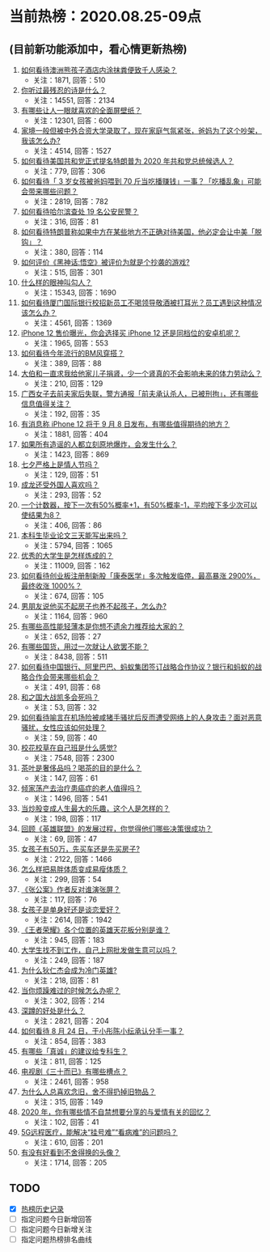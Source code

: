 # 当前热榜：2020.08.25-09点
## (目前新功能添加中，看心情更新热榜)
1. [如何看待澳洲熊孩子酒店内涂抹粪便致千人感染？](https://www.zhihu.com/question/416612095)
    * 关注：1871, 回答：510
2. [你听过最残忍的诗是什么？](https://www.zhihu.com/question/339919577)
    * 关注：14551, 回答：2134
3. [有哪些让人一眼就喜欢的全面屏壁纸？](https://www.zhihu.com/question/329062584)
    * 关注：12301, 回答：600
4. [家境一般但被中外合资大学录取了，现在家庭气氛紧张，爸妈为了这个吵架，我该怎么办?](https://www.zhihu.com/question/415693101)
    * 关注：4514, 回答：1527
5. [如何看待美国共和党正式提名特朗普为 2020 年共和党总统候选人？](https://www.zhihu.com/question/417305940)
    * 关注：779, 回答：306
6. [如何看待「 3 岁女孩被爸妈喂到 70 斤当吃播赚钱」一事？「吃播乱象」可能会带来哪些问题？](https://www.zhihu.com/question/417122425)
    * 关注：2819, 回答：782
7. [如何看待哈尔滨查处 19 名公安民警？](https://www.zhihu.com/question/417148723)
    * 关注：316, 回答：81
8. [如何看待特朗普称如果中方在某些地方不正确对待美国，他必定会让中美「脱钩」？](https://www.zhihu.com/question/417177895)
    * 关注：380, 回答：114
9. [如何评价《黑神话:悟空》被评价为就是个抄袭的游戏?](https://www.zhihu.com/question/416051464)
    * 关注：515, 回答：301
10. [什么样的眼神叫勾人？](https://www.zhihu.com/question/63784596)
    * 关注：15343, 回答：1690
11. [如何看待厦门国际银行校招新员工不喝领导敬酒被打耳光？员工遇到这种情况该怎么办？](https://www.zhihu.com/question/416931144)
    * 关注：4561, 回答：1369
12. [iPhone 12 售价曝光，你会选择买 iPhone 12 还是同档位的安卓机呢？](https://www.zhihu.com/question/417076502)
    * 关注：1965, 回答：553
13. [如何看待今年流行的BM风穿搭？](https://www.zhihu.com/question/394236061)
    * 关注：389, 回答：88
14. [大伯和一直求我给他家儿子捐肾，少一个肾真的不会影响未来的体力劳动么？](https://www.zhihu.com/question/416489713)
    * 关注：210, 回答：129
15. [广西女子去前夫家后失联，警方通报「前夫承认杀人，已被刑拘」，还有哪些信息值得关注？](https://www.zhihu.com/question/417121702)
    * 关注：192, 回答：35
16. [有消息称 iPhone 12 将于 9 月 8 日发布，有哪些值得期待的地方？](https://www.zhihu.com/question/409230131)
    * 关注：1881, 回答：404
17. [如果所有造谣的人都立刻原地爆炸，会发生什么？](https://www.zhihu.com/question/409011949)
    * 关注：1423, 回答：869
18. [七夕严格上是情人节吗？](https://www.zhihu.com/question/24649630)
    * 关注：129, 回答：51
19. [成龙还受外国人喜欢吗？](https://www.zhihu.com/question/269844267)
    * 关注：293, 回答：52
20. [一个计数器，按下一次有50%概率+1，有50%概率-1，平均按下多少次可以使结果为8？](https://www.zhihu.com/question/415977749)
    * 关注：406, 回答：86
21. [本科生毕业论文三天能写出来吗？](https://www.zhihu.com/question/318584992)
    * 关注：5794, 回答：1065
22. [优秀的大学生是怎样炼成的？](https://www.zhihu.com/question/22888355)
    * 关注：11009, 回答：162
23. [如何看待创业板注册制新股「康泰医学」多次触发临停，最高暴涨 2900%，最终收涨 1000%？](https://www.zhihu.com/question/417118116)
    * 关注：674, 回答：105
24. [男朋友说他买不起房子也养不起孩子，怎么办?](https://www.zhihu.com/question/412967910)
    * 关注：1164, 回答：960
25. [有哪些高性能轻薄本是你想不遗余力推荐给大家的？](https://www.zhihu.com/question/415586696)
    * 关注：652, 回答：27
26. [有哪些国货，用过一次就让人欲罢不能？](https://www.zhihu.com/question/393594038)
    * 关注：8438, 回答：511
27. [如何看待中国银行、阿里巴巴、蚂蚁集团签订战略合作协议？银行和蚂蚁的战略合作会带来哪些机会？](https://www.zhihu.com/question/417142568)
    * 关注：491, 回答：68
28. [和之国大战凯多会死吗？](https://www.zhihu.com/question/415528332)
    * 关注：53, 回答：32
29. [如何看待喻言在机场险被咸猪手骚扰后反而遭受网络上的人身攻击？面对恶意骚扰，女性应该如何处理？](https://www.zhihu.com/question/417153630)
    * 关注：59, 回答：40
30. [校花校草在自己班是什么感觉?](https://www.zhihu.com/question/342494984)
    * 关注：7548, 回答：2300
31. [茶叶是奢侈品吗？喝茶的目的是什么？](https://www.zhihu.com/question/415531156)
    * 关注：147, 回答：61
32. [倾家荡产去治疗患癌症的老人值得吗？](https://www.zhihu.com/question/266071807)
    * 关注：1496, 回答：541
33. [当炒股变成人生最大的乐趣，这个人是怎样的？](https://www.zhihu.com/question/414603812)
    * 关注：198, 回答：117
34. [回顾《英雄联盟》的发展过程，你觉得他们哪些决策很成功？](https://www.zhihu.com/question/413622220)
    * 关注：69, 回答：47
35. [女孩子有50万，先买车还是先买房子?](https://www.zhihu.com/question/406283840)
    * 关注：2122, 回答：1466
36. [怎么样把易胖体质变成易瘦体质？](https://www.zhihu.com/question/347898698)
    * 关注：299, 回答：54
37. [《张公案》作者反对谁演张屏？](https://www.zhihu.com/question/417043274)
    * 关注：117, 回答：76
38. [女孩子是单身好还是谈恋爱好？](https://www.zhihu.com/question/403710525)
    * 关注：2614, 回答：1942
39. [《王者荣耀》各个位置的英雄天花板分别是谁？](https://www.zhihu.com/question/401957469)
    * 关注：945, 回答：183
40. [大学生找不到工作，自己上网批发做生意可以吗？](https://www.zhihu.com/question/413413244)
    * 关注：249, 回答：187
41. [为什么狄仁杰会成为冷门英雄?](https://www.zhihu.com/question/414064765)
    * 关注：218, 回答：81
42. [当你烦躁难过的时候怎么办呢？](https://www.zhihu.com/question/414412221)
    * 关注：302, 回答：214
43. [深蹲的好处是什么？](https://www.zhihu.com/question/391343526)
    * 关注：2821, 回答：204
44. [如何看待 8 月 24 日，于小彤陈小纭承认分手一事？](https://www.zhihu.com/question/417074258)
    * 关注：854, 回答：383
45. [有哪些「真诚」的建议给专科生？](https://www.zhihu.com/question/350256202)
    * 关注：811, 回答：125
46. [电视剧《三十而已》有哪些槽点？](https://www.zhihu.com/question/407383265)
    * 关注：2461, 回答：958
47. [为什么人总喜欢念旧，舍不得扔掉旧物品？](https://www.zhihu.com/question/417078858)
    * 关注：315, 回答：149
48. [2020 年，你有哪些情不自禁想要分享的与爱情有关的回忆？](https://www.zhihu.com/question/413471017)
    * 关注：102, 回答：41
49. [5G远程医疗，能解决“挂号难”“看病难”的问题吗？](https://www.zhihu.com/question/416240898)
    * 关注：610, 回答：201
50. [有没有好看到不舍得换的头像？](https://www.zhihu.com/question/368799434)
    * 关注：1714, 回答：205
## TODO
* [x] [热榜历史记录](hot_history/AllHot.md)
* [ ] 指定问题今日新增回答
* [ ] 指定问题今日新增关注
* [ ] 指定问题热榜排名曲线
